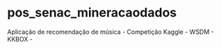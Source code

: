 # pos_senac_mineracaodados
Aplicação de recomendação de música - Competição Kaggle - WSDM - KKBOX -
